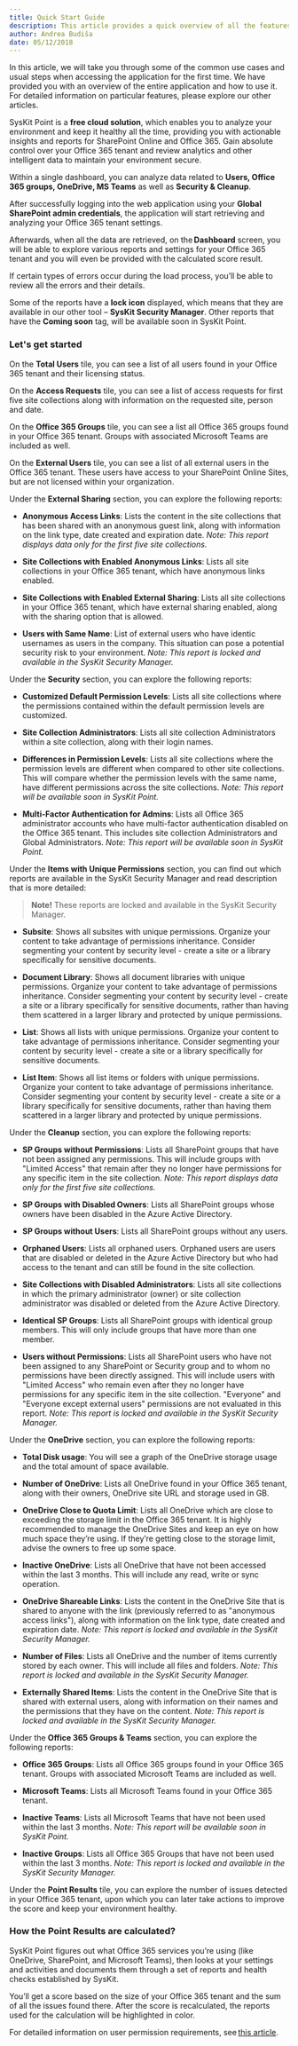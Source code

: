```yaml
---
title: Quick Start Guide
description: This article provides a quick overview of all the features and usual steps when accessing the application for the first time. 
author: Andrea Budiša
date: 05/12/2018
--- 
```


In this article, we will take you through some of the common use cases and usual steps when accessing the application for the first time. We have provided you with an overview of the entire application and how to use it. For detailed information on particular features, please explore our other articles. 

SysKit Point is a __free cloud solution__, which enables you to analyze your environment and keep it healthy all the time, providing you with actionable insights and reports for SharePoint Online and Office 365. Gain absolute control over your Office 365 tenant and review analytics and other intelligent data to maintain your environment secure. 

Within a single dashboard, you can analyze data related to __Users, Office 365 groups, OneDrive, MS Teams__ as well as __Security & Cleanup__. 

After successfully logging into the web application using your __Global SharePoint admin credentials__, the application will start retrieving and analyzing your Office 365 tenant settings.

Afterwards, when all the data are retrieved, on the __Dashboard__ screen, you will be able to explore various reports and settings for your Office 365 tenant and you will even be provided with the calculated score result. 

If certain types of errors occur during the load process, you’ll be able to review all the errors and their details. 

Some of the reports have a __lock icon__ displayed, which means that they are available in our other tool – __SysKit Security Manager__. Other reports that have the __Coming soon__ tag, will be available soon in SysKit Point.

### Let's get started 

On the __Total Users__ tile, you can see a list of all users found in your Office 365 tenant and their licensing status. 

On the __Access Requests__ tile, you can see a list of access requests for first five site collections along with information on the requested site, person and date. 

On the __Office 365 Groups__ tile, you can see a list all Office 365 groups found in your Office 365 tenant. Groups with associated Microsoft Teams are included as well. 

On the __External Users__ tile, you can see a list of all external users in the Office 365 tenant. These users have access to your SharePoint Online Sites, but are not licensed within your organization. 

Under the __External Sharing__ section, you can explore the following reports: 

+ __Anonymous Access Links__: Lists the content in the site collections that has been shared with an anonymous guest link, along with information on the link type, date created and expiration date. _Note: This report displays data only for the first five site collections._ 

+ __Site Collections with Enabled Anonymous Links__: Lists all site collections in your Office 365 tenant, which have anonymous links enabled. 

+ __Site Collections with Enabled External Sharing__: Lists all site collections in your Office 365 tenant, which have external sharing enabled, along with the sharing option that is allowed. 

+ __Users with Same Name__: List of external users who have identic usernames as users in the company. This situation can pose a potential security risk to your environment. _Note: This report is locked and available in the SysKit Security Manager._

Under the __Security__ section, you can explore the following reports: 

+ __Customized Default Permission Levels__: Lists all site collections where the permissions contained within the default permission levels are customized. 

+ __Site Collection Administrators__: Lists all site collection Administrators within a site collection, along with their login names. 

+ __Differences in Permission Levels__: Lists all site collections where the permission levels are different when compared to other site collections. This will compare whether the permission levels with the same name, have different permissions across the site collections. _Note: This report will be available soon in SysKit Point._ 

+ __Multi-Factor Authentication for Admins__: Lists all Office 365 administrator accounts who have multi-factor authentication disabled on the Office 365 tenant. This includes site collection Administrators and Global Administrators. _Note: This report will be available soon in SysKit Point._ 

Under the __Items with Unique Permissions__ section, you can find out which reports are available in the SysKit Security Manager and read description that is more detailed: 

> __Note!__ These reports are locked and available in the SysKit Security Manager. 

+ __Subsite__: Shows all subsites with unique permissions. Organize your content to take advantage of permissions inheritance. Consider segmenting your content by security level - create a site or a library specifically for sensitive documents. 

+ __Document Library__: Shows all document libraries with unique permissions. Organize your content to take advantage of permissions inheritance. Consider segmenting your content by security level - create a site or a library specifically for sensitive documents, rather than having them scattered in a larger library and protected by unique permissions. 

+ __List__: Shows all lists with unique permissions. Organize your content to take advantage of permissions inheritance. Consider segmenting your content by security level - create a site or a library specifically for sensitive documents. 

+ __List Item__: Shows all list items or folders with unique permissions. Organize your content to take advantage of permissions inheritance. Consider segmenting your content by security level - create a site or a library specifically for sensitive documents, rather than having them scattered in a larger library and protected by unique permissions. 

Under the __Cleanup__ section, you can explore the following reports: 

+ __SP Groups without Permissions__: Lists all SharePoint groups that have not been assigned any permissions. This will include groups with "Limited Access" that remain after they no longer have permissions for any specific item in the site collection. _Note: This report displays data only for the first five site collections._ 

+ __SP Groups with Disabled Owners__: Lists all SharePoint groups whose owners have been disabled in the Azure Active Directory. 

+ __SP Groups without Users__: Lists all SharePoint groups without any users. 

+ __Orphaned Users__: Lists all orphaned users. Orphaned users are users that are disabled or deleted in the Azure Active Directory but who had access to the tenant and can still be found in the site collection. 

+ __Site Collections with Disabled Administrators__: Lists all site collections in which the primary administrator (owner) or site collection administrator was disabled or deleted from the Azure Active Directory. 

+ __Identical SP Groups__: Lists all SharePoint groups with identical group members. This will only include groups that have more than one member. 

+ __Users without Permissions__: Lists all SharePoint users who have not been assigned to any SharePoint or Security group and to whom no permissions have been directly assigned. This will include users with "Limited Access" who remain even after they no longer have permissions for any specific item in the site collection. "Everyone" and "Everyone except external users" permissions are not evaluated in this report. _Note: This report is locked and available in the SysKit Security Manager._ 

Under the __OneDrive__ section, you can explore the following reports: 

+ __Total Disk usage__: You will see a graph of the OneDrive storage usage and the total amount of space available. 

+ __Number of OneDrive__: Lists all OneDrive found in your Office 365 tenant, along with their owners, OneDrive site URL and storage used in GB. 

+ __OneDrive Close to Quota Limit__: Lists all OneDrive which are close to exceeding the storage limit in the Office 365 tenant. It is highly recommended to manage the OneDrive Sites and keep an eye on how much space they’re using. If they’re getting close to the storage limit, advise the owners to free up some space. 

+ __Inactive OneDrive__: Lists all OneDrive that have not been accessed within the last 3 months. This will include any read, write or sync operation. 

+ __OneDrive Shareable Links__: Lists the content in the OneDrive Site that is shared to anyone with the link (previously referred to as "anonymous access links"), along with information on the link type, date created and expiration date. _Note: This report is locked and available in the SysKit Security Manager._ 

+ __Number of Files__: Lists all OneDrive and the number of items currently stored by each owner. This will include all files and folders. _Note: This report is locked and available in the SysKit Security Manager._ 

+ __Externally Shared Items__: Lists the content in the OneDrive Site that is shared with external users, along with information on their names and the permissions that they have on the content. _Note: This report is locked and available in the SysKit Security Manager._ 

Under the __Office 365 Groups & Teams__ section, you can explore the following reports: 

+ __Office 365 Groups__: Lists all Office 365 groups found in your Office 365 tenant. Groups with associated Microsoft Teams are included as well. 

+ __Microsoft Teams__: Lists all Microsoft Teams found in your Office 365 tenant. 

+ __Inactive Teams__: Lists all Microsoft Teams that have not been used within the last 3 months. _Note: This report will be available soon in SysKit Point._ 

+ __Inactive Groups__: Lists all Office 365 Groups that have not been used within the last 3 months. _Note: This report is locked and available in the SysKit Security Manager._ 

Under the __Point Results__ tile, you can explore the number of issues detected in your Office 365 tenant, upon which you can later take actions to improve the score and keep your environment healthy. 

### How the Point Results are calculated? 

SysKit Point figures out what Office 365 services you’re using (like OneDrive, SharePoint, and Microsoft Teams), then looks at your settings and activities and documents them through a set of reports and health checks established by SysKit. 

You’ll get a score based on the size of your Office 365 tenant and the sum of all the issues found there. After the score is recalculated, the reports used for the calculation will be highlighted in color. 


For detailed information on user permission requirements, see [this article](#internal/requirements/user-permission-requirements.md).
